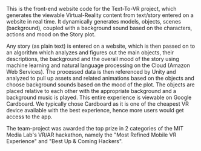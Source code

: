 This is the front-end website code for the Text-To-VR project, which generates the viewable Virtual-Reality content from text/story entered on a website in real time. It dynamically generates models, objects, scenes (background), coupled with a background sound based on the characters, actions and mood on the Story plot.

Any story (as plain text) is entered on a website, which is then passed on to an algorithm which analyzes and figures out the main objects, their descriptions, the background and the overall mood of the story using machine learning and natural language processing on the Cloud (Amazon Web Services). The processed data is then referenced by Unity and analyzed to pull up assets and related animations based on the objects and choose background sounds based on the mood of the plot. The objects are placed relative to each other with the appropriate background and a background music is played. This entire experience is viewable on Google Cardboard. We typically chose Cardboard as it is one of the cheapest VR device available with the best experience, hence more users would get access to the app.

The team-project was awarded the top prize in 2 categories of the MIT Media Lab's VR/AR hackathon, namely the "Most Refined Mobile VR Experience" and "Best Up & Coming Hackers".
